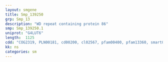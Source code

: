 ```yaml
---
layout: smgene
title: Smp_139250
grp: Smp_13
description: "WD repeat containing protein 86"
smp: Smp_139250.1
uniprot: "G4LUT6"
length:  1125
cdd: "COG2319, PLN00181, cd00200, cl02567, pfam00400, pfam13360, smart00320"
kk: ns
categories: sm
---
```

